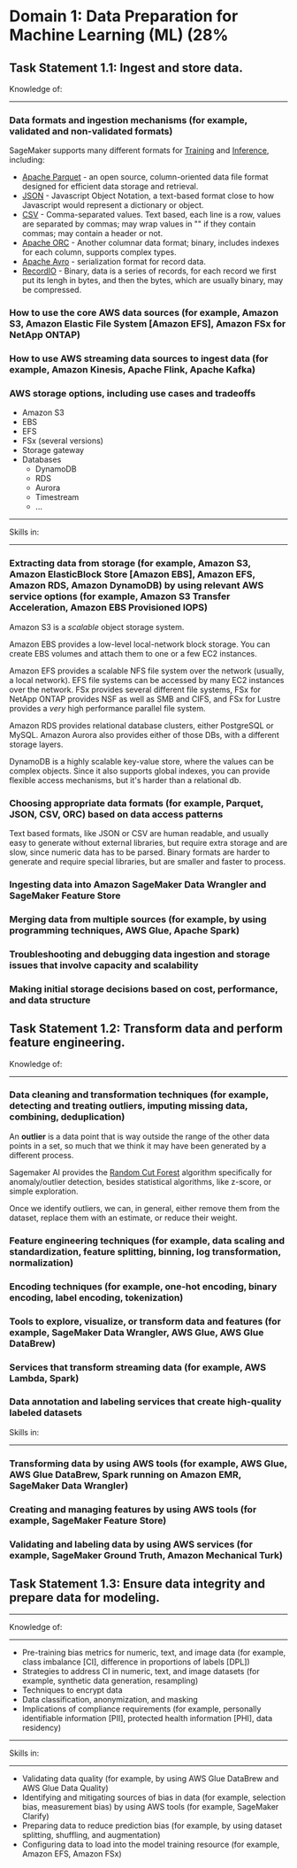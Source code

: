 # Domain 1:  Data Preparation for Machine Learning (ML) (28%

## Task Statement 1.1: Ingest and store data.

Knowledge of:
***

### Data formats and ingestion mechanisms (for example, validated and non-validated formats)

SageMaker supports many different formats for [Training](https://docs.aws.amazon.com/sagemaker/latest/dg/cdf-training.html) and [Inference](https://docs.aws.amazon.com/sagemaker/latest/dg/cdf-inference.html), including:

* [Apache Parquet](https://parquet.apache.org/) - an open source, column-oriented data file format designed for efficient data storage and retrieval.
* [JSON](https://www.json.org/) - Javascript Object Notation, a text-based format close to how Javascript would represent a dictionary or object.
* [CSV](https://en.wikipedia.org/wiki/Comma-separated_values) - Comma-separated values. Text based, each line is a row, values are separated by commas; may wrap values in "" if they contain commas; may contain a header or not.
* [Apache ORC](https://orc.apache.org/) - Another columnar data format; binary, includes indexes for each column, supports complex types.
* [Apache Avro](https://avro.apache.org/) - serialization format for record data.
* [RecordIO](https://mesos.apache.org/documentation/latest/recordio/) - Binary, data is a series of records, for each record we first put its lengh in bytes, and then the bytes, which are usually binary, may be compressed.

###  How to use the core AWS data sources (for example, Amazon S3, Amazon Elastic File System [Amazon EFS], Amazon FSx for NetApp ONTAP)

### How to use AWS streaming data sources to ingest data (for example, Amazon Kinesis, Apache Flink, Apache Kafka)

### AWS storage options, including use cases and tradeoffs

* Amazon S3
* EBS
* EFS
* FSx (several versions)
* Storage gateway
* Databases
    * DynamoDB
    * RDS
    * Aurora
    * Timestream
    * ...
***
Skills in:
***

### Extracting data from storage (for example, Amazon S3, Amazon ElasticBlock Store [Amazon EBS], Amazon EFS, Amazon RDS, Amazon DynamoDB) by using relevant AWS service options (for example, Amazon S3 Transfer Acceleration, Amazon EBS Provisioned IOPS)

Amazon S3 is a *scalable* object storage system. 

Amazon EBS provides a low-level local-network block storage. You can create EBS volumes and attach them to one or a few EC2 instances.

Amazon EFS provides a scalable NFS file system over the network (usually, a local network). EFS file systems can be accessed by many EC2 instances over the network. FSx provides several different file systems, FSx for NetApp ONTAP provides NSF as well as SMB and CIFS, and FSx for Lustre provides a *very* high performance parallel file system.

Amazon RDS provides relational database clusters, either PostgreSQL or MySQL. Amazon Aurora also provides either of those DBs, with a different storage layers.

DynamoDB is a highly scalable key-value store, where the values can be complex objects. Since it also supports global indexes, you can provide flexible access mechanisms, but it's harder than a relational db.

### Choosing appropriate data formats (for example, Parquet, JSON, CSV, ORC) based on data access patterns

Text based formats, like JSON or CSV are human readable, and usually easy to generate without external libraries, but require extra storage and are slow, since numeric data has to be parsed. Binary formats are harder to generate and require special libraries, but are smaller and faster to process.


### Ingesting data into Amazon SageMaker Data Wrangler and SageMaker Feature Store

### Merging data from multiple sources (for example, by using programming techniques, AWS Glue, Apache Spark)

### Troubleshooting and debugging data ingestion and storage issues that involve capacity and scalability

### Making initial storage decisions based on cost, performance, and data structure

## Task Statement 1.2: Transform data and perform feature engineering.

Knowledge of:
***

### Data cleaning and transformation techniques (for example, detecting and treating outliers, imputing missing data, combining, deduplication)

An **outlier** is a data point that is way outside the range of the other data points in a set, so much that we think it may have been generated by a different process.

Sagemaker AI provides the [Random Cut Forest](https://docs.aws.amazon.com/sagemaker/latest/dg/algorithms-unsupervised.html) algorithm specifically for anomaly/outlier detection, besides statistical algorithms, like z-score, or simple exploration.

Once we identify outliers, we can, in general, either remove them from the dataset, replace them with an estimate, or reduce their weight.


### Feature engineering techniques (for example, data scaling and standardization, feature splitting, binning, log transformation, normalization)
### Encoding techniques (for example, one-hot encoding, binary encoding, label encoding, tokenization)
### Tools to explore, visualize, or transform data and features (for example, SageMaker Data Wrangler, AWS Glue, AWS Glue DataBrew)
### Services that transform streaming data (for example, AWS Lambda, Spark)
### Data annotation and labeling services that create high-quality labeled datasets

Skills in:
***

### Transforming data by using AWS tools (for example, AWS Glue, AWS Glue DataBrew, Spark running on Amazon EMR, SageMaker Data Wrangler)

### Creating and managing features by using AWS tools (for example, SageMaker Feature Store)

### Validating and labeling data by using AWS services (for example, SageMaker Ground Truth, Amazon Mechanical Turk)

## Task Statement 1.3: Ensure data integrity and prepare data for modeling.
***
Knowledge of:
***

* Pre-training bias metrics for numeric, text, and image data (for example,
class imbalance [CI], difference in proportions of labels [DPL])
* Strategies to address CI in numeric, text, and image datasets (for example,
synthetic data generation, resampling)
* Techniques to encrypt data
* Data classification, anonymization, and masking
* Implications of compliance requirements (for example, personally
identifiable information [PII], protected health information [PHI], data
residency) 

***
Skills in:
***

* Validating data quality (for example, by using AWS Glue DataBrew and AWS
Glue Data Quality)
* Identifying and mitigating sources of bias in data (for example, selection
bias, measurement bias) by using AWS tools (for example, SageMaker
Clarify)
* Preparing data to reduce prediction bias (for example, by using dataset
splitting, shuffling, and augmentation)
* Configuring data to load into the model training resource (for example,
Amazon EFS, Amazon FSx)
